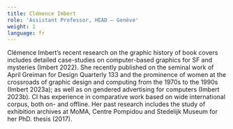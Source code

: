 ```yaml
---
title: Clémence Imbert
role: 'Assistant Professor, HEAD – Genève'
weight: 1
language: fr
---
```


Clémence Imbert’s recent research on the graphic history of book covers includes detailed case-studies on computer-based graphics for SF and mysteries (Imbert 2022). She recently published on the seminal work of April Greiman for Design Quarterly 133 and the prominence of women at the crossroads of graphic design and computing from the 1970s to the 1990s (Imbert 2023a); as well as on gendered advertising for computers (Imbert 2023b). CI has experience in comparative work based on wide international corpus, both on- and offline. Her past research includes the study of exhibition archives at MoMA, Centre Pompidou and Stedelijk Museum for her PhD. thesis (2017). 
